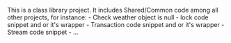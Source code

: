 ﻿This is a class library project.
It includes Shared/Common code among all other projects, for instance:
	- Check weather object is null
	- lock code snippet and or it's wrapper
	- Transaction code snippet and or it's wrapper
	- Stream code snippet
	- ...